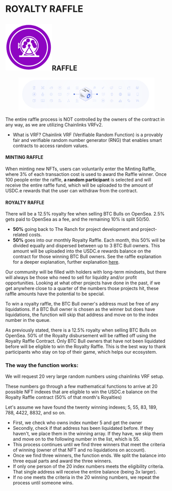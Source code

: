 # ROYALTY RAFFLE

## ![](<../../../.gitbook/assets/image (1) (5) (2).png>)RAFFLE

<figure><img src="../../../.gitbook/assets/image (3) (1) (5).png" alt=""><figcaption></figcaption></figure>

The entire raffle process is NOT controlled by the owners of the contract in any way, as we are utilizing Chainlinks VRFv2.&#x20;

* What is VRF?  Chainlink VRF (Verifiable Random Function) is a provably fair and verifiable random number generator (RNG) that enables smart contracts to access random values.

#### MINTING RAFFLE

When minting new NFTs, users can voluntarily enter the Minting Raffle, where 3% of each transaction cost is used to award the Raffle winner. Once 100 people enter the raffle, **a random participant** is selected and will receive the entire raffle fund, which will be uploaded to the amount of USDC.e rewards that the user can withdraw from the contract.&#x20;



#### ROYALTY RAFFLE

There will be a 12.5% royalty fee when selling BTC Bulls on OpenSea.  2.5% gets paid to OpenSea as a fee, and the remaining 10% is split 50/50.&#x20;

* **50%** going back to The Ranch for project development and project-related costs.&#x20;
* **50%** goes into our monthly Royalty Raffle. Each month, this 50% will be divided equally and dispersed between up to 3 BTC Bull owners. This amount will be uploaded into the USDC.e rewards balance on the contract for those winning BTC Bull owners. See the raffle explanation for a deeper explanation, further explanation [here](royalty-raffle.md). &#x20;

Our community will be filled with holders with long-term mindsets, but there will always be those who need to sell for liquidity and/or profit opportunities. Looking at what other projects have done in the past, if we get anywhere close to a quarter of the numbers those projects hit, these raffle amounts have the potential to be special.

To win a royalty raffle, the BTC Bull owner's address must be free of any liquidations. If a BTC Bull owner is chosen as the winner but does have liquidations, the function will skip that address and move on to the index number in the queue.&#x20;

As previously stated, there is a 12.5% royalty when selling BTC Bulls on OpenSea. 50% of the Royalty disbursement will be raffled off using the Royalty Raffle Contract. Only BTC Bull owners that have not been liquidated before will be eligible to win the Royalty Raffle. This is the best way to thank participants who stay on top of their game, which helps our ecosystem.&#x20;

### The way the function works:&#x20;

We will request 20 very large random numbers using chainlinks VRF setup.&#x20;

These numbers go through a few mathematical functions to arrive at 20 possible NFT indexes that are eligible to win the USDC.e balance on the Royalty Raffle contract (50% of that month's Royalties)

Let's assume we have found the twenty winning indexes; 5, 55, 83, 189, 788, 4422, 8832, and so on.&#x20;

* First, we check who owns index number 5 and get the owner
* Secondly, check if that address has been liquidated before. If they haven't, we place them in the winning array. If they have, we skip them and move on to the following number in the list, which is 55.&#x20;
* This process continues until we find three winners that meet the criteria of winning (owner of that NFT and no liquidations on account).&#x20;
* Once we find three winners, the function ends. We split the balance into three equal parts and award the three winners.&#x20;
* If only one person of the 20 index numbers meets the eligibility criteria. That single address will receive the entire balance (being 3x larger).&#x20;
* If no one meets the criteria in the 20 winning numbers, we repeat the process until someone wins.&#x20;

